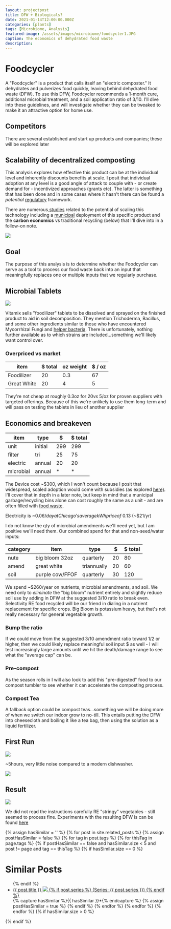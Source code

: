 ```yaml
---
layout: projectpost
title: DFW + Biologicals?
date: 2021-01-14T12:00:00.000Z
categories: [plants]
tags: [Microbiome, Analysis]
featured-image: /assets/images/microbiome/foodcycler1.JPG
caption: The economics of dehydrated food waste
description: 
---
```

# Foodcycler
 
A "Foodcycler" is a product that calls itself an "electric composter." It dehydrates and pulverizes food quickly, leaving behind dehydrated food waste (DFW). To use this DFW, Foodcycler recommends a 1-month cure, additional microbial treatment, and a soil application ratio of 3/10. I'll dive into these guidelines, and will investigate whether they can be tweaked to make it an attractive option for home use.

## Competitors 

There are several established and start up products and companies; these will be explored later

## Scalability of decentralized composting

This analysis explores how effective this product can be at the individual level and inherently discounts benefits at scale. I posit that individual adoption at any level is a good angle of attack to couple with - or create demand for - incentivized approaches (grants etc). The latter is something that has been done and in some cases where it hasn't there can be found a <i>potential</i> <a href="https://www.calrecycle.ca.gov/organics/food/commercial/dehydrators" target="_blank" rel="noopener noreferrer">regulatory</a> framework.

There are numerous<a href="https://www.researchgate.net/publication/334059397_Decentralized_Community_Composting_Feasibility_Analysis_for_Residential_Food_Waste_A_Chicago_Case_Study" target="_blank" rel="noopener noreferrer"> studies</a> related to the potential of scaling this technology including a <a href="https://nelson.civicweb.net/document/90881/FoodCycler%20Budget%202021%20presentation.pdf?handle=3C9551DFFAA740619CE29D05234C64A8" target="_blank" rel="noopener noreferrer">municipal</a> deployment of this specific product and the <b>carbon economics</b> vs traditional recycling (below) that I'll dive into in a follow-on note.

<a data-fancybox="gallery" href="/assets/images/microbiome/carbonecon.JPG"><img class="projectimage" src="/assets/images/microbiome/carbonecon.JPG"></a>

## Goal
 
The purpose of this analysis is to determine whether the Foodcycler can serve as a tool to process our food waste back into an input that meaningfully replaces one or multiple inputs that we regularly purchase. 
 
## Microbial Tablets

<a data-fancybox="gallery" href="/assets/images/microbiome/foodcyclertabs.JPG"><img class="projectimage" src="/assets/images/microbiome/foodcyclertabs.JPG"></a>

Vitamix sells "foodilizer" tablets to be dissolved and sprayed on the finished product to aid in soil decomposition. They mention Trichoderma, Bacillus, and some other ingredients similar to those who have encountered Mycorrhizal Fungi and <a href="https://en.wikipedia.org/wiki/Mycorrhiza_helper_bacteria" target="_blank" rel="noopener noreferrer">helper bacteria</a>. There is unfortunately, nothing further available as to which strains are included...something we'll likely want control over.
 
### Overpriced vs market

| item      	| $ total 	| oz weight 	| $ / oz 	|
|-------------	|---------	|-----------	|--------	|
| Foodilizer  	| 20      	| 0.3       	| 67     	|
| Great White 	| 20      	| 4         	| 5      	|


They're not cheap at roughly 0.3oz for $20 vs ~$5/oz for proven suppliers with targeted offerings. Because of this we're unlikely to use them long-term and will pass on testing the tablets in lieu of another supplier
 
## Economics and breakeven


| item      	| type    	| $   	|  $ total  |      
|-----------	|---------	|-----	|---------  |
| unit      	| initial 	| 299 	| 299       |
| filter    	| tri   	| 25 	| 75        |
| electric  	| annual  	| 20 	| 20        |
| microbial 	| annual  	| *   	| *         |


The Device cost ~$300, which I won't count because I posit that widespread, scaled adoption would come with subsidies (as explored <a href="http://thenelsondaily.com/news/new-direction-considered-residential-organics-collection-city" target="_blank" rel="noopener noreferrer">here)</a>. I'll cover that in depth in a later note, but keep in mind that a municipal garbage/recycling bins alone can cost roughly the same as a unit - and are often filled with <a href="https://www.npr.org/local/309/2020/08/11/901299345/your-questions-about-recycling-and-composting-in-chicago-answered#:~:text=%22And%20when%20you%20see%20that,hauling%20of%20that%20food%20waste." target="_blank" rel="noopener noreferrer">food waste</a>.

Electricity is ~$0.06/day at Chicago's average kWh price of ~$0.13 (~$21/yr)

I do not know the qty of microbial amendments we'll need yet, but I am positive we'll need them. Our combined spend for that and non-seed/water inputs: 

| category 	| item                              	| type   	    | $ 	| $ total 	|
|----------	|--------------------------------------	|-------------	|------	|-------	|
| nute    	| big bloom 32oz                       	| quarterly 	|   20 	|    80 	|
| amend    	| great white                         	| triannually 	|   20 	|    60 	|
| soil    	| purple cow/FFOF                   	| quarterly   	|   30 	|   120 	|

We spend ~$260/year on nutrients, microbial amendments, and soil. We need only to  <i>eliminate</i> the "big bloom" nutrient entirely and slightly reduce soil use by adding in DFW at the suggested 3/10 ratio to break even. Selectivity RE food recycled will be our friend in dialing in a nutrient replacement for specific crops. Big Bloom is potassium heavy, but that's not really necessary for general vegetable growth. 


### Bump the ratio
 
If we could move from the suggested 3/10 amendment ratio toward 1/2 or higher, then we could likely replace meaningful soil input $ as well - I will test increasingly large amounts until we hit the death/damage range to see what the "average cap" can be. 

### Pre-compost
As the season rolls in I will also look to add this "pre-digested" food to our compost tumbler to see whether it can accelerate the composting process.

### Compost Tea
 
A fallback option could be compost teas...something we will be doing more of when we switch our indoor grow to no-till. This entails putting the DFW into cheesecloth and boiling it like a tea bag, then using the solution as a liquid fertilizer.

## First Run

 <a data-fancybox="gallery" href="/assets/images/microbiome/foodcycler1.JPG"><img class="projectimage" src="/assets/images/microbiome/foodcycler1.JPG"></a>
 
~5hours, very little noise compared to a modern dishwasher.

<a data-fancybox="gallery" href="/assets/images/microbiome/foodcycler2.JPG"><img class="projectimage" src="/assets/images/microbiome/foodcycler2.JPG"></a>
 
## Result

<a data-fancybox="gallery" href="/assets/images/microbiome/foodcycler4.JPG"><img class="projectimage" src="/assets/images/microbiome/foodcycler4.JPG"></a>
 
We did not read the instructions carefully RE "stringy" vegetables - still seemed to process fine. Experiments with the resulting DFW is can be found <a href="https://clarkadisney.github.io/microbiome">here<a/>
 
{% assign hasSimilar = '' %}
{% for post in site.related_posts %}
{% assign postHasSimilar = false %}
{% for tag in post.tags %}
{% for thisTag in page.tags %}
{% if postHasSimilar == false and hasSimilar.size < 5 and post != page and tag == thisTag %}
{% if hasSimilar.size == 0 %}
# Similar Posts
<ul>
{% endif %}
<li class="relatedPost">
<a href="{{ site.url }}{{ post.url }}">{{ post.title }}
<img src="{{ post.featured-image }}" class='postlistimage' />
{% if post.series %}
(Series: {{ post.series }})
{% endif %}
</a>
</li>
{% capture hasSimilar %}{{ hasSimilar }}*{% endcapture %}
{% assign postHasSimilar = true %}
{% endif %}
{% endfor %}
{% endfor %}
{% endfor %}
{% if hasSimilar.size > 0 %}
</ul>
{% endif %}
 
 

